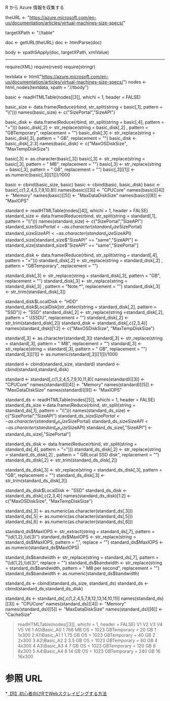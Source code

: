 R から Azure 情報を収集する
 




theURL <- "https://azure.microsoft.com/en-us/documentation/articles/virtual-machines-size-specs/"

targetXPath <- "//table"

doc <- getURL(theURL)
doc <- htmlParse(doc)

body <- xpathSApply(doc, targetXPath, xmlValue)


---
require(XML)
require(rvest)
require(stringr)

textdata <- html("https://azure.microsoft.com/en-us/documentation/articles/virtual-machines-size-specs/")
nodes <- html_nodes(textdata, xpath = "//tbody")


basic <- readHTMLTable(nodes[[3]], whichi = 1, header = FALSE)

basic_size <- data.frame(Reduce(rbind, str_split(string = basic[,1], pattern = "\\\\")))
names(basic_size) <- c("SizePortal","SizeAPI")

basic_disk <- data.frame(Reduce(rbind, str_split(string = basic[,4], pattern = "=")))
basic_disk[,2] <- str_replace(string = basic_disk[,2] , pattern = "GBTemporary", replacement = "")
basic_disk[,3] <- str_replace(string = basic_disk[,3], pattern = " GB", replacement = "")
basic_disk <- basic_disk[,2:3]
names(basic_disk) <- c("MaxOSDiskSize", "MaxTempDiskSize")

basic[,3] <- as.character(basic[,3])
basic[,3] <- str_replace(string = basic[,3], pattern = " MB", replacement = "")
basic[,3] <- str_replace(string = basic[,3], pattern = " GB", replacement = "")
basic[,3][[1]] <- as.numeric(basic[,3][[1]])/1000

basic <- cbind(basic_size, basic)
basic <- cbind(basic, basic_disk)
basic <- basic[,c(1,2,4,5,7,9,10,8)]
names(basic)[[3]] <- "CPUCore"
names(basic)[[4]] <- "Memory"
names(basic)[[5]] <- "MaxDataDiskSize"
names(basic)[[8]] <- "MaxIOPS"



standard <- readHTMLTable(nodes[[4]], whichi = 1, header = FALSE)
standard_size <- data.frame(Reduce(rbind, str_split(string = standard[,1], pattern = "\\\\")))
names(standard_size) <- c("SizePortal","SizeAPI")
standard_size$SizePortal <- as.character(standard_size$SizePortal)
standard_size$SizeAPI <- as.character(standard_size$SizeAPI)
standard_size[standard_size$"SizeAPI" == "same","SizeAPI"] <- standard_size[standard_size$"SizeAPI" == "same","SizePortal"]

standard_disk <- data.frame(Reduce(rbind, str_split(string = standard[,4], pattern = "=")))
standard_disk[,2] <- str_replace(string = standard_disk[,2] , pattern = "GBTemporary", replacement = "")

standard_disk[,3] <- str_replace(string = standard_disk[,3], pattern = "GB", replacement = "")
standard_disk[,3] <- str_replace(string = standard_disk[,3] , pattern = "Note.*", replacement = "")
standard_disk[,3] <- str_trim(standard_disk[,3])

standard_disk$LocalDisk <- "HDD"
standard_disk$LocalDisk[str_detect(string = standard_disk[,2], pattern = "SSD")] <- "SSD"
standard_disk[,2] <- str_replace(string =standard_disk[,2], pattern = " \\(SSD\\)", replacement = "")
standard_disk[,2] <- str_trim(standard_disk[,2])
standard_disk <- standard_disk[,c(2,3,4)]
names(standard_disk)[1:2] <- c("MaxOSDiskSize", "MaxTempDiskSize")

standard[,3] <- as.character(standard[,3])
standard[,3] <- str_replace(string = standard[,3], pattern = " MB", replacement = "")
standard[,3] <- str_replace(string = standard[,3], pattern = " GB", replacement = "")
standard[,3][[1]] <- as.numeric(standard[,3][[1]])/1000

standard <- cbind(standard_size, standard)
standard <- cbind(standard,standard_disk)

standard <- standard[,c(1,2,4,5,7,9,10,11,8)]
names(standard)[[3]] <- "CPUCore"
names(standard)[[4]] <- "Memory"
names(standard)[[5]] <- "MaxDataDiskSize"
names(standard)[[9]] <- "MaxIOPS"


standard_ds <- readHTMLTable(nodes[[5]], whichi = 1, header = FALSE)
standard_ds_size <-data.frame(Reduce(rbind, str_split(string = standard_ds[,1], pattern = "\\\\")))
names(standard_ds_size) <- c("SizePortal","SizeAPI")
standard_ds_size$SizePortal <- as.character(standard_ds_size$SizePortal)
standard_ds_size$SizeAPI <- as.character(standard_ds_size$SizeAPI)
standard_ds_size[,"SizeAPI"] <- standard_ds_size[,"SizePortal"]

standard_ds_disk <- data.frame(Reduce(rbind, str_split(string = standard_ds[,4], pattern = "=")))
standard_ds_disk[,2] <- str_replace(string = standard_ds_disk[,2] , pattern = " GBLocal SSD disk", replacement = "")
standard_ds_disk[,2] <- str_trim(standard_ds_disk[,2])

standard_ds_disk[,3] <- str_replace(string = standard_ds_disk[,3], pattern = "GB", replacement = "")
standard_ds_disk[,3] <- str_trim(standard_ds_disk[,3])

standard_ds_disk$LocalDisk <- "SSD"
standard_ds_disk <- standard_ds_disk[,c(2,3,4)]
names(standard_ds_disk)[1:2] <- c("MaxOSDiskSize", "MaxTempDiskSize")

standard_ds[,3] <- as.numeric(as.character(standard_ds[,3]))
standard_ds[,5] <- as.numeric(as.character(standard_ds[,5]))
standard_ds[,6] <- as.numeric(as.character(standard_ds[,6]))

standard_ds$MaxIOPS <- str_extract(string = standard_ds[,7], pattern = "\\d{1,2},\\d{3}")
standard_ds$MaxIOPS <- str_replace(string = standard_ds$MaxIOPS, pattern = ",", replace = "")
standard_ds$MaxIOPS <- as.numeric(standard_ds$MaxIOPS)

standard_ds$bandwidth <- str_replace(string = standard_ds[,7], pattern = "\\d{1,2},\\d{3}", replace = "")
standard_ds$bandwidth <- str_replace(string = standard_ds$bandwidth, pattern = " MB per second", replacement = "")
standard_ds$bandwidth <- as.numeric(standard_ds$bandwidth)

standard_ds <- cbind(standard_ds_size, standard_ds)
standard_ds <- cbind(standard_ds,standard_ds_disk)

standard_ds <- standard_ds[,c(1,2,4,5,7,8,12,13,14,10,11)]
names(standard_ds)[[3]] <- "CPUCore"
names(standard_ds)[[4]] <- "Memory"
names(standard_ds)[[5]] <- "MaxDataDiskSize"
names(standard_ds)[[6]] <- "CacheSize"


> readHTMLTable(nodes[[3]], whichi = 1, header = FALSE)
            V1 V2      V3                             V4 V5     V6
1 A0\\Basic_A0  1  768 MB  OS = 1023 GBTemporary = 20 GB  1  1x300
2 A1\\Basic_A1  1 1.75 GB  OS = 1023 GBTemporary = 40 GB  2  2x300
3 A2\\Basic_A2  2  3.5 GB  OS = 1023 GBTemporary = 60 GB  4  4x300
4 A3\\Basic_A3  4    7 GB OS = 1023 GBTemporary = 120 GB  8  8x300
5 A4\\Basic_A4  8   14 GB OS = 1023 GBTemporary = 240 GB 16 16x300

参照 URL
====

*[【R】初心者向けRでWebスクレイピングする方法](http://uytaz.com/2015/02/25/post-905/)